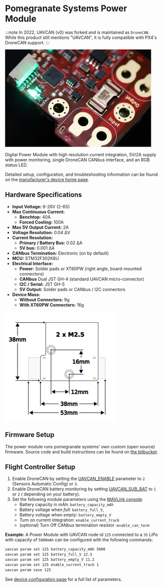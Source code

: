# Pomegranate Systems Power Module

:::note
In 2022, UAVCAN (v0) was forked and is maintained as `DroneCAN`. While this product still mentions "UAVCAN", it is fully compatible with PX4's DroneCAN support.
:::

![Module Image](../../assets/hardware/power_module/pomegranate_systems_pm/main_image.jpg)

Digital Power Module with high resolution current integration, 5V/2A supply with power monitoring, single DroneCAN CANbus interface, and an RGB status LED.

Detailed setup, configuration, and troubleshooting information can be found on the [manufacturer's device home page](https://p-systems.io/product/power_module).

## Hardware Specifications

- **Input Voltage:** 6-26V \(2-6S\)
- **Max Continuous Current:**
  - **Benchtop:** 40A
  - **Forced Cooling:** 100A
- **Max 5V Output Current:** 2A
- **Voltage Resolution:** 0.04 ΔV
- **Current Resolution:**
  - **Primary / Battery Bus:** 0.02 ΔA
  - **5V bus:** 0.001 ΔA
- **CANbus Termination:** Electronic (on by default)
- **MCU:** STM32F302K8U
- **Electrical Interface:**
  - **Power:** Solder pads or XT60PW (right angle, board-mounted connectors)
  - **CANbus** Dual JST GH-4 (standard UAVCAN micro-connector)
  - **I2C / Serial:** JST GH-5
  - **5V Output:** Solder pads or CANbus / I2C connectors
- **Device Mass:**
  - **Without Connectors:** 9g
  - **With XT60PW Connectors:** 16g

![Dimensions](../../assets/hardware/power_module/pomegranate_systems_pm/mechanical.png)

## Firmware Setup

The power module runs pomegranate systems' own custom (open source) firmware. Source code and build instructions can be found on [the bitbucket](https://bitbucket.org/p-systems/firmware/src/master).

## Flight Controller Setup

1. Enable DroneCAN by setting the [UAVCAN_ENABLE](../advanced_config/parameter_reference.md#UAVCAN_ENABLE) parameter to `2` (Sensors Automatic Config) or `3`.
1. Enable DroneCAN battery monitoring by setting [UAVCAN_SUB_BAT](../advanced_config/parameter_reference.md#UAVCAN_SUB_BAT) to `1` or `2` ( depending on your battery).
1. Set the following module parameters using the [MAVLink console](https://docs.qgroundcontrol.com/master/en/analyze_view/mavlink_console.html):
   - Battery capacity in mAh: `battery_capacity_mAh`
   - Battery voltage when _full_: `battery_full_V`,
   - Battery voltage when _empty_: `battery_empty_V`
   - Turn on current integration: `enable_current_track`
   - (optional) Turn Off CANbus termination resistor :`enable_can_term`

**Example:** A Power Module with UAVCAN node id `125` connected to a `3S` LiPo with capacity of `5000mAh` can be configured with the following commands:

```sh
uavcan param set 125 battery_capacity_mAh 5000
uavcan param set 125 battery_full_V 12.5
uavcan param set 125 battery_empty_V 11.2
uavcan param set 125 enable_current_track 1
uavcan param save 125
```

See [device configuration page](https://p-systems.io/product/power_module/configuration) for a full list of parameters.

